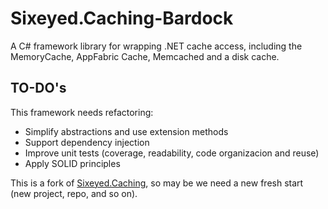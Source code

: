 Sixeyed.Caching-Bardock
=======

A C# framework library for wrapping .NET cache access, including the MemoryCache, AppFabric Cache, Memcached and a disk cache.

## TO-DO's

This framework needs refactoring:
* Simplify abstractions and use extension methods
* Support dependency injection
* Improve unit tests (coverage, readability, code organizacion and reuse)
* Apply SOLID principles

This is a fork of [Sixeyed.Caching](Sixeyed.Caching-Bardock), so may be we need a new fresh start (new project, repo, and so on).